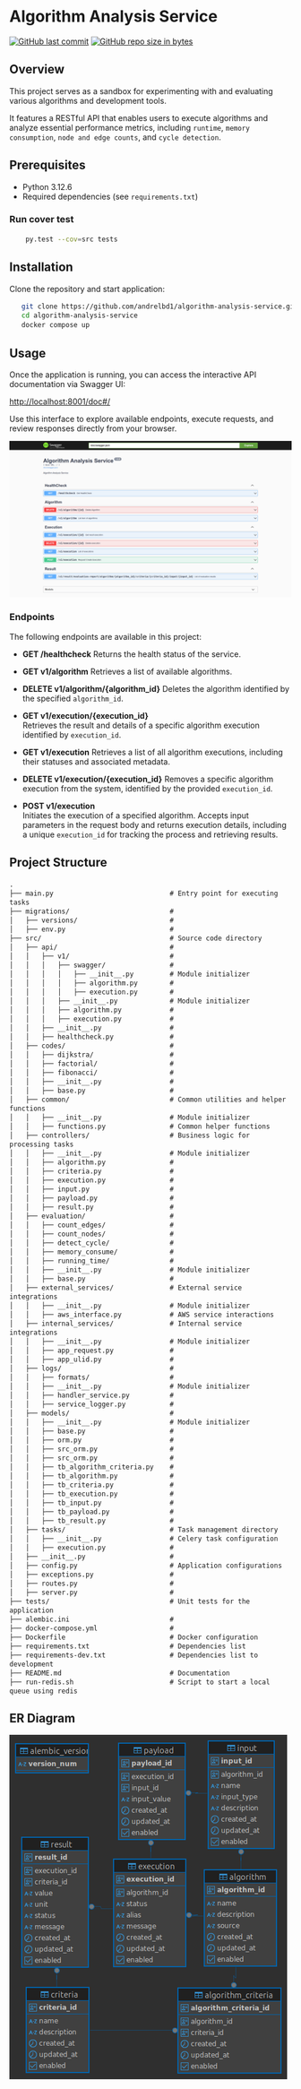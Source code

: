 # Algorithm Analysis Service
[![GitHub last commit](https://img.shields.io/github/last-commit/andrelbd1/algorithm-analysis-service.svg)](https://github.com/andrelbd1/algorithm-analysis-service) 
[![GitHub repo size in bytes](https://img.shields.io/github/repo-size/andrelbd1/algorithm-analysis-service.svg)](https://github.com/andrelbd1/algorithm-analysis-service) 

## Overview
This project serves as a sandbox for experimenting with and evaluating various algorithms and development tools.

It features a RESTful API that enables users to execute algorithms and analyze essential performance metrics, including `runtime`, `memory consumption`, `node and edge counts`, and `cycle detection`.

## Prerequisites
- Python 3.12.6
- Required dependencies (see `requirements.txt`)

### Run cover test
```sh
    py.test --cov=src tests
```

## Installation
Clone the repository and start application:
```bash
   git clone https://github.com/andrelbd1/algorithm-analysis-service.git
   cd algorithm-analysis-service
   docker compose up
```

## Usage

Once the application is running, you can access the interactive API documentation via Swagger UI:

[http://localhost:8001/doc#/](http://localhost:8001/doc#/)

Use this interface to explore available endpoints, execute requests, and review responses directly from your browser.

![alt text](assets/swagger.png)

### Endpoints

The following endpoints are available in this project:

- **GET /healthcheck**
    Returns the health status of the service.

- **GET v1/algorithm**
    Retrieves a list of available algorithms.

- **DELETE v1/algorithm/{algorithm_id}**
    Deletes the algorithm identified by the specified `algorithm_id`.

- **GET v1/execution/{execution_id}**  
    Retrieves the result and details of a specific algorithm execution identified by `execution_id`.

- **GET v1/execution**
    Retrieves a list of all algorithm executions, including their statuses and associated metadata.

- **DELETE v1/execution/{execution_id}**
    Removes a specific algorithm execution from the system, identified by the provided `execution_id`.

- **POST v1/execution**  
    Initiates the execution of a specified algorithm. Accepts input parameters in the request body and returns execution details, including a unique `execution_id` for tracking the process and retrieving results.

## Project Structure
```
.
├── main.py                             # Entry point for executing tasks
├── migrations/                         # 
│   ├── versions/                       # 
│   ├── env.py                          # 
├── src/                                # Source code directory
│   ├── api/                            # 
│   │   ├── v1/                         # 
│   │   │   ├── swagger/                # 
│   │   │   │   ├── __init__.py         # Module initializer
│   │   │   │   ├── algorithm.py        # 
│   │   │   │   ├── execution.py        # 
│   │   │   ├── __init__.py             # Module initializer
│   │   │   ├── algorithm.py            # 
│   │   │   ├── execution.py            # 
│   │   ├── __init__.py                 # 
│   │   ├── healthcheck.py              # 
│   ├── codes/                          # 
│   │   ├── dijkstra/                   # 
│   │   ├── factorial/                  # 
│   │   ├── fibonacci/                  # 
│   │   ├── __init__.py                 # 
│   │   ├── base.py                     # 
│   ├── common/                         # Common utilities and helper functions
│   │   ├── __init__.py                 # Module initializer
│   │   ├── functions.py                # Common helper functions
│   ├── controllers/                    # Business logic for processing tasks
│   │   ├── __init__.py                 # Module initializer
│   │   ├── algorithm.py                # 
│   │   ├── criteria.py                 # 
│   │   ├── execution.py                # 
│   │   ├── input.py                    # 
│   │   ├── payload.py                  # 
│   │   ├── result.py                   # 
│   ├── evaluation/                     # 
│   │   ├── count_edges/                # 
│   │   ├── count_nodes/                # 
│   │   ├── detect_cycle/               # 
│   │   ├── memory_consume/             # 
│   │   ├── running_time/               # 
│   │   ├── __init__.py                 # Module initializer
│   │   ├── base.py                     # 
│   ├── external_services/              # External service integrations
│   │   ├── __init__.py                 # Module initializer
│   │   ├── aws_interface.py            # AWS service interactions
│   ├── internal_services/              # Internal service integrations
│   │   ├── __init__.py                 # Module initializer
│   │   ├── app_request.py              # 
│   │   ├── app_ulid.py                 # 
│   ├── logs/                           # 
│   │   ├── formats/                    # 
│   │   ├── __init__.py                 # Module initializer
│   │   ├── handler_service.py          # 
│   │   ├── service_logger.py           # 
│   ├── models/                         # 
│   │   ├── __init__.py                 # Module initializer
│   │   ├── base.py                     # 
│   │   ├── orm.py                      # 
│   │   ├── src_orm.py                  # 
│   │   ├── src_orm.py                  # 
│   │   ├── tb_algorithm_criteria.py    #
│   │   ├── tb_algorithm.py             #
│   │   ├── tb_criteria.py              #
│   │   ├── tb_execution.py             #
│   │   ├── tb_input.py                 #
│   │   ├── tb_payload.py               #
│   │   ├── tb_result.py                #
│   ├── tasks/                          # Task management directory
│   │   ├── __init__.py                 # Celery task configuration
│   │   ├── execution.py                # 
│   ├── __init__.py                     # 
│   ├── config.py                       # Application configurations
│   ├── exceptions.py                   #
│   ├── routes.py                       #
│   ├── server.py                       #
├── tests/                              # Unit tests for the application
├── alembic.ini                         # 
├── docker-compose.yml                  # 
├── Dockerfile                          # Docker configuration
├── requirements.txt                    # Dependencies list
├── requirements-dev.txt                # Dependencies list to development
├── README.md                           # Documentation
├── run-redis.sh                        # Script to start a local queue using redis
```


## ER Diagram
![alt text](assets/ER_Diagram.png)
